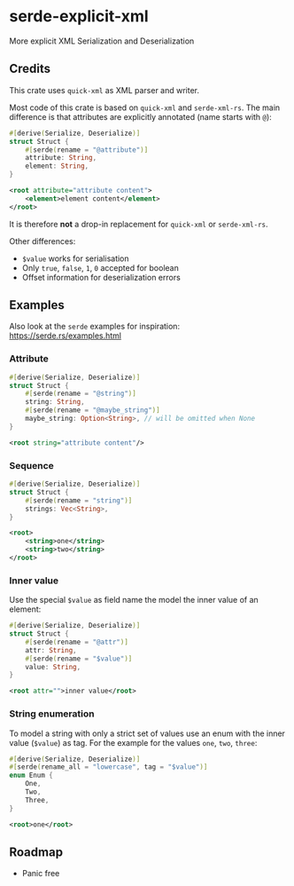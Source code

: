 # serde-explicit-xml

More explicit XML Serialization and Deserialization

## Credits

This crate uses `quick-xml` as XML parser and writer.

Most code of this crate is based on `quick-xml` and `serde-xml-rs`. The main difference is that attributes are explicitly annotated (name starts with `@`):
```rust
#[derive(Serialize, Deserialize)]
struct Struct {
    #[serde(rename = "@attribute")]
    attribute: String,
    element: String,
}
```
```xml
<root attribute="attribute content">
    <element>element content</element>
</root>
```
It is therefore **not** a drop-in replacement for `quick-xml` or `serde-xml-rs`.

Other differences:
* `$value` works for serialisation
* Only `true`, `false`, `1`, `0` accepted for boolean
* Offset information for deserialization errors

## Examples

Also look at the `serde` examples for inspiration: https://serde.rs/examples.html

### Attribute

```rust
#[derive(Serialize, Deserialize)]
struct Struct {
    #[serde(rename = "@string")]
    string: String,
    #[serde(rename = "@maybe_string")]
    maybe_string: Option<String>, // will be omitted when None
}
```
```xml
<root string="attribute content"/>
```

### Sequence

```rust
#[derive(Serialize, Deserialize)]
struct Struct {
    #[serde(rename = "string")]
    strings: Vec<String>,
}
```
```xml
<root>
    <string>one</string>
    <string>two</string>
</root>
```

### Inner value

Use the special `$value` as field name the model the inner value of an element:

```rust
#[derive(Serialize, Deserialize)]
struct Struct {
    #[serde(rename = "@attr")]
    attr: String,
    #[serde(rename = "$value")]
    value: String,
}
```
```xml
<root attr="">inner value</root>
```

### String enumeration

To model a string with only a strict set of values use an enum with the inner value (`$value`) as tag. 
For the example for the values `one`, `two`, `three`:
```rust
#[derive(Serialize, Deserialize)]
#[serde(rename_all = "lowercase", tag = "$value")]
enum Enum {
    One,
    Two,
    Three,
}
```
```xml
<root>one</root>
```

## Roadmap

* Panic free